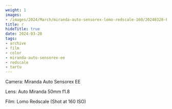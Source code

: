 ```yaml
---
weight: 1
images:
- /images/2024/March/miranda-auto-sensorex-lomo-redscale-160/20240328-Photo21_26.jpg
title: r
hideTitle: true
date: 2024-03-28
tags:
- archive
- film
- color
- miranda-auto-sensorex-ee
- redscale
- tartu
---
```


Camera: Miranda Auto Sensorex EE

Lens: Auto Miranda 50mm f1.8

Film: Lomo Redscale (Shot at 160 ISO)